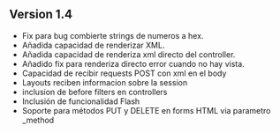 ## Version 1.4
* Fix para bug combierte strings de numeros a hex.
* Añadida capacidad de renderizar XML.
* Añadida capacidad de renderiza xml directo del controller.
* Añadido fix para renderiza directo error cuando no hay vista.
* Capacidad de recibir requests POST con xml en el body
* Layouts reciben informacion sobre la session
* inclusion de before filters en controllers
* Inclusión de funcionalidad Flash
* Soporte para métodos PUT y DELETE en forms HTML via parametro _method
